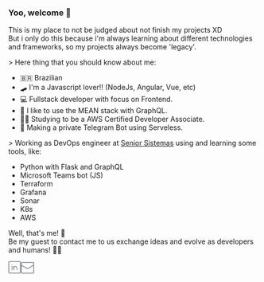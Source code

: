 ### Yoo, welcome 👏

This is my place to not be judged about not finish my projects XD <br/>
But i only do this because i'm always learning about different technologies and frameworks, so my projects always become 'legacy'.

\> Here thing that you should know about me:
- 🇧🇷 Brazilian
- 🛹 I'm a Javascript lover!! (NodeJs, Angular, Vue, etc)
- 💻 Fullstack developer with focus on Frontend.
- 🥬 I like to use the MEAN stack with GraphQL.
- 🧑‍🎓 Studying to be a AWS Certified Developer Associate.
- 🤖 Making a private Telegram Bot using Serveless.

\> Working as DevOps engineer at [Senior Sistemas](https://www.senior.com.br/) using and learning some tools, like:
  - Python with Flask and GraphQL
  - Microsoft Teams bot (JS)
  - Terraform
  - Grafana
  - Sonar
  - K8s
  - AWS

Well, that's me! 💙 <br/>
Be my guest to contact me to us exchange ideas and evolve as developers and humans! 🚀🎆

<a href="https://www.linkedin.com/in/nathan-alcantara2312/">
  <img align="left" alt="Linkedin" width="25px" src="https://github.com/NathanAlcantara/NathanAlcantara/blob/main/assets/linkedin.svg" />
</a>

<a href="mailto:nathangabriel97@gmail.com">
  <img align="left" alt="Gmail" width="27px" src="https://github.com/NathanAlcantara/NathanAlcantara/blob/main/assets/envelope.svg" />
</a>

